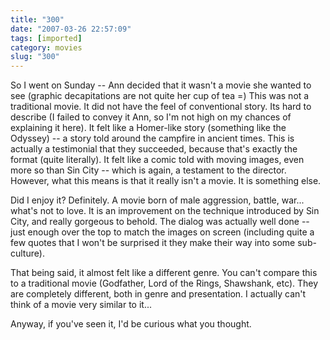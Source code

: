 ```yaml
---
title: "300"
date: "2007-03-26 22:57:09"
tags: [imported]
category: movies
slug: "300"
---
```


So I went on Sunday -- Ann decided that it wasn't a movie she wanted to see
(graphic decapitations are not quite her cup of tea =) This was not a
traditional movie. It did not have the feel of conventional story. Its hard to
describe (I failed to convey it Ann, so I'm not high on my chances of explaining
it here). It felt like a Homer-like story (something like the Odyssey) -- a
story told around the campfire in ancient times. This is actually a testimonial
that they succeeded, because that's exactly the format (quite literally). It
felt like a comic told with moving images, even more so than Sin City -- which
is again, a testament to the director. However, what this means is that it
really isn't a movie. It is something else.

Did I enjoy it? Definitely. A movie born of male aggression, battle, war...
what's not to love. It is an improvement on the technique introduced by Sin
City, and really gorgeous to behold. The dialog was actually well done -- just
enough over the top to match the images on screen (including quite a few quotes
that I won't be surprised it they make their way into some sub-culture).

That being said, it almost felt like a different genre. You can't compare this
to a traditional movie (Godfather, Lord of the Rings, Shawshank, etc). They are
completely different, both in genre and presentation. I actually can't think of
a movie very similar to it...

Anyway, if you've seen it, I'd be curious what you thought.
